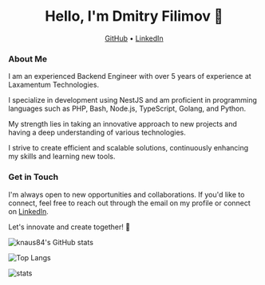 <h1 align="center">Hello, I'm Dmitry Filimov 👋</h1>

<p align="center">
  <a href="https://github.com/knaus84">GitHub</a> •
  <a href="https://linkedin.com/in/dmitry-filimov-a46835324">LinkedIn</a>
</p>

### About Me

I am an experienced Backend Engineer with over 5 years of experience at Laxamentum Technologies. 

I specialize in development using NestJS and am proficient in programming languages such as PHP, Bash, Node.js, TypeScript, Golang, and Python.

My strength lies in taking an innovative approach to new projects and having a deep understanding of various technologies. 

I strive to create efficient and scalable solutions, continuously enhancing my skills and learning new tools.

### Get in Touch

I'm always open to new opportunities and collaborations. If you'd like to connect, feel free to reach out through the email on my profile or connect on [LinkedIn](https://linkedin.com/in/dmitry-filimov-a46835324).

Let's innovate and create together! 🚀

![knaus84's GitHub stats](https://github-readme-stats-wheat-gamma-88.vercel.app/api?username=knaus84&theme=dracula&show_icons=true)

![Top Langs](https://github-readme-stats-wheat-gamma-88.vercel.app/api/top-langs/?username=knaus84&exclude_repo=codingdojo&layout=compact&theme=dracula)

![stats](https://github-readme-stats-wheat-gamma-88.vercel.app/?user=knaus84&theme=dracula)
